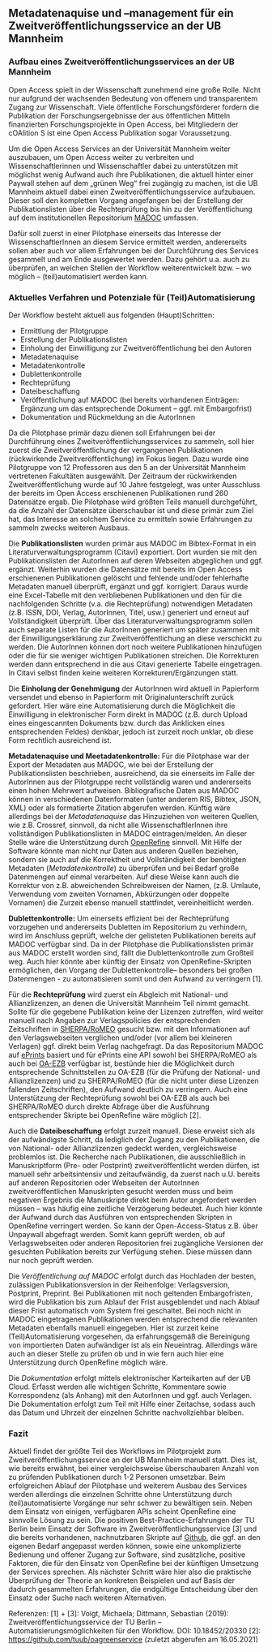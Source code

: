 ## **Metadatenaquise und –management für ein Zweitveröffentlichungsservice an der UB Mannheim** ##
### **Aufbau eines Zweitveröffentlichungsservices an der UB Mannheim** ###

Open Access spielt in der Wissenschaft zunehmend eine große Rolle. Nicht nur aufgrund der wachsenden Bedeutung von offenem und transparentem Zugang zur Wissenschaft. Viele öffentliche Forschungsförderer fordern die Publikation der Forschungsergebnisse der aus öffentlichen Mitteln finanzierten Forschungsprojekte in Open Access, bei Mitgliedern der cOAlition S ist eine Open Access Publikation sogar Voraussetzung.

Um die Open Access Services an der Universität Mannheim weiter auszubauen, um Open Access weiter zu verbreiten und Wissenschaftlerinnen und Wissenschaftler dabei zu unterstützen mit möglichst wenig Aufwand auch ihre Publikationen, die aktuell hinter einer Paywall stehen auf dem „grünen Weg“ frei zugängig zu machen, ist die UB Mannheim aktuell dabei einen Zweitveröffentlichungsservice aufzubauen. Dieser soll den kompletten Vorgang angefangen bei der Erstellung der Publikationslisten über die Rechteprüfung bis hin zu der Veröffentlichung auf dem institutionellen Repositorium [MADOC](https://madoc.bib.uni-mannheim.de/) umfassen.

Dafür soll zuerst in einer Pilotphase einerseits das Interesse der WissenschaftlerInnen an diesem Service ermittelt werden, andererseits sollen aber auch vor allem Erfahrungen bei der Durchführung des Services gesammelt und am Ende ausgewertet werden. Dazu gehört u.a. auch zu überprüfen, an welchen Stellen der Workflow weiterentwickelt bzw. – wo möglich – (teil)automatisiert werden kann.

### **Aktuelles Verfahren und Potenziale für (Teil)Automatisierung** ###

Der Workflow besteht aktuell aus folgenden (Haupt)Schritten:

* Ermittlung der Pilotgruppe
* Erstellung der Publikationslisten
* Einholung der Einwilligung zur Zweitveröffentlichung bei den Autoren
* Metadatenaquise
* Metadatenkontrolle
* Dublettenkontrolle
* Rechteprüfung
* Dateibeschaffung
* Veröffentlichung auf MADOC (bei bereits vorhandenen Einträgen: Ergänzung um das entsprechende Dokument – ggf. mit Embargofrist)
* Dokumentation und Rückmeldung an die AutorInnen

Da die Pilotphase primär dazu dienen soll Erfahrungen bei der Durchführung eines Zweitveröffentlichungsservices zu sammeln, soll hier zuerst die Zweitveröffentlichung der vergangenen Publikationen (rückwirkende Zweitveröffentlichung) im Fokus liegen. Dazu wurde eine Pilotgruppe von 12 Professoren aus den 5 an der Universität Mannheim vertretenen Fakultäten ausgewählt. Der Zeitraum der rückwirkenden Zweitveröffentlichung wurde auf 10 Jahre festgelegt, was unter Ausschluss der bereits im Open Access erschienenen Publikationen rund 260 Datensätze ergab. Die Pilotphase wird größten Teils manuell durchgeführt, da die Anzahl der Datensätze überschaubar ist und diese primär zum Ziel hat, das Interesse an solchem Service zu ermitteln sowie Erfahrungen zu sammeln zwecks weiteren Ausbaus.

Die **Publikationslisten** wurden primär aus MADOC im Bibtex-Format in ein Literaturverwaltungsprogramm (Citavi) exportiert. Dort wurden sie mit den Publikationslisten der AutorInnen auf deren Webseiten abgeglichen und ggf. ergänzt. Weiterhin wurden die Datensätze mit bereits im Open Access erschienenen Publikationen gelöscht und fehlende und/oder fehlerhafte Metadaten manuell überprüft, ergänzt und ggf. korrigiert. Daraus wurde eine Excel-Tabelle mit den verbliebenen Publikationen und den für die nachfolgenden Schritte (v.a. die Rechteprüfung) notwendigen Metadaten (z.B. ISSN, DOI, Verlag, AutorInnen, Titel, usw.) generiert und erneut auf Vollständigkeit überprüft. Über das Literaturverwaltungsprogramm sollen auch separate Listen für die AutorInnen generiert um später zusammen mit der Einwilligungserklärung zur Zweitveröffentlichung an diese verschickt zu werden. Die AutorInnen können dort noch weitere Publikationen hinzufügen oder die für sie weniger wichtigen Publikationen streichen. Die Korrekturen werden dann entsprechend in die aus Citavi generierte Tabelle eingetragen. In Citavi selbst finden keine weiteren Korrekturen/Ergänzungen statt. 

Die **Einholung der Genehmigung** der AutorInnen wird aktuell in Papierform versendet und ebenso in Papierform mit Originalunterschrift zurück gefordert. Hier wäre eine Automatisierung durch die Möglichkeit die Einwilligung in elektronischer Form direkt in MADOC (z.B. durch Upload eines eingescannten Dokuments bzw. durch das Anklicken eines entsprechenden Feldes) denkbar, jedoch ist zurzeit noch unklar, ob diese Form  rechtlich ausreichend ist.

**Metadatenaquise und Meetadatenkontrolle:** Für die Pilotphase war der Export der Metadaten aus MADOC, wie bei der Erstellung der Publikationslisten beschrieben, ausreichend, da sie einerseits im Falle der AutorInnen aus der Pilotgruppe recht vollständig waren und andererseits einen hohen Mehrwert aufweisen. Bibliografische Daten aus MADOC können in verschiedenen Datenformaten (unter anderem RIS, Bibtex, JSON, XML) oder als formatierte Zitation abgerufen werden.
Künftig wäre allerdings bei der *Metadatenaquise* das Hinzuziehen von weiteren Quellen, wie z.B. Crossref, sinnvoll, da nicht alle WissenschaftlerInnen ihre vollständigen Publikationslisten in MADOC eintragen/melden. 
An dieser Stelle wäre die Unterstützung durch [OpenRefine]( https://openrefine.org/) sinnvoll. Mit Hilfe der Software könnte man nicht nur Daten aus anderen Quellen beziehen, sondern sie auch auf die Korrektheit und Vollständigkeit der benötigten Metadaten (*Metadatenkontrolle*) zu überprüfen und bei Bedarf große Datenmengen auf einmal verarbeiten. Auf diese Weise kann auch die Korrektur von z.B. abweichenden Schreibweisen der Namen, (z.B. Umlaute, Verwendung vom zweiten Vornamen, Abkürzungen oder doppelte Vornamen) die Zurzeit ebenso manuell stattfindet, vereinheitlicht werden. 

**Dublettenkontrolle:** Um einerseits effizient bei der Rechteprüfung vorzugehen und andererseits Dubletten im Repositorium zu verhindern, wird im Anschluss geprüft, welche der gelisteten Publikationen bereits auf MADOC verfügbar sind. Da in der Pilotphase die Publikationslisten primär aus MADOC erstellt worden sind, fällt die Dublettenkontrolle zum Großteil weg. Auch hier könnte aber künftig der Einsatz von OpenRefine-Skripten ermöglichen, den Vorgang der Dublettenkontrolle– besonders bei großen Datenmengen - zu automatisieren somit und den Aufwand zu verringern [1].

Für die **Rechteprüfung** wird zuerst ein Abgleich mit National- und Allianzlizenzen, an denen die Universität Mannheim Teil nimmt gemacht. Sollte für die gegebene Publikation keine der Lizenzen zutreffen, wird weiter manuell nach Angaben zur Verlagspolicies der entsprechenden Zeitschriften in [SHERPA/RoMEO]( https://v2.sherpa.ac.uk/romeo/) gesucht bzw. mit den Informationen auf den Verlagswebseiten verglichen und/oder (vor allem bei kleineren Verlagen) ggf. direkt beim Verlag nachgefragt. 
Da das Repositorium MADOC auf [ePrints]( https://www.eprints.org/uk/) basiert und für ePrints eine API sowohl bei SHERPA/RoMEO als auch bei [OA-EZB]( https://oa-ezb.uni-regensburg.de/) verfügbar ist, bestünde hier die Möglichkeit durch entsprechende Schnittstellen zu OA-EZB (für die Prüfung der National- und Allianzlizenzen) und zu SHERPA/RoMEO (für die nicht unter diese Lizenzen fallenden Zeitschriften), den Aufwand deutlich zu verringern. Auch eine Unterstützung der Rechteprüfung sowohl bei OA-EZB als auch bei SHERPA/RoMEO durch direkte Abfrage über die Ausführung entsprechender Skripte bei OpenRefine wäre möglich [2].

Auch die **Dateibeschaffung** erfolgt zurzeit manuell. Diese erweist sich als der aufwändigste Schritt, da lediglich der Zugang zu den Publikationen, die von National- oder Allianzlizenzen gedeckt werden, vergleichsweise problemlos ist. Die Recherche nach Publikationen, die ausschließlich in Manuskriptform (Pre- oder Postprint) zweitveröffentlicht werden dürfen, ist manuell sehr arbeitsintensiv und zeitaufwändig, da zuerst nach u.U. bereits auf anderen Repositorien oder Webseiten der AutorInnen zweitveröffentlichen Manuskripten gesucht werden muss und beim negativen Ergebnis die Manuskripte direkt beim Autor angefordert werden müssen – was häufig eine zeitliche Verzögerung bedeutet. 
Auch hier könnte der Aufwand durch das Ausführen von entsprechenden Skripten in OpenRefine verringert werden. So kann der Open-Access-Status z.B. über Unpaywall abgefragt werden. Somit kann geprüft werden, ob auf Verlagswebseiten oder anderen Repositorien frei zugängliche Versionen der gesuchten Publikation bereits zur Verfügung stehen. Diese müssen dann nur noch geprüft werden.

Die *Veröffentlichung auf MADOC* erfolgt durch das Hochladen der besten, zulässigen Publikationsversion in der Reihenfolge: Verlagsversion, Postprint, Preprint. Bei Publikationen mit noch geltenden Embargofristen, wird die Publikation bis zum Ablauf der Frist ausgeblendet und nach Ablauf dieser Frist automatisch vom System frei geschaltet. Bei noch nicht in MADOC eingetragenen Publikationen werden entsprechend die relevanten Metadaten ebenfalls manuell eingegeben. Hier ist zurzeit keine (Teil)Automatisierung vorgesehen, da erfahrungsgemäß die Bereinigung von importierten Daten aufwändiger ist als ein Neueintrag. Allerdings wäre auch an dieser Stelle zu prüfen ob und in wie fern auch hier eine Unterstützung durch OpenRefine möglich wäre.

Die *Dokumentation* erfolgt mittels elektronischer Karteikarten auf der UB Cloud. Erfasst werden alle wichtigen Schritte, Kommentare sowie Korrespondenz (als Anhang) mit den AutorInnen und ggf. auch Verlagen. Die Dokumentation erfolgt zum Teil mit Hilfe einer Zeitachse, sodass auch das Datum und Uhrzeit der einzelnen Schritte nachvollziehbar bleiben. 

### **Fazit** ###

Aktuell findet der größte Teil des Workflows im Pilotprojekt zum Zweitveröffentlichungsservice an der UB Mannheim manuell statt. Dies ist, wie bereits erwähnt, bei einer vergleichsweise überschaubaren Anzahl von zu prüfenden Publikationen durch 1-2 Personen umsetzbar. Beim erfolgreichen Ablauf der Pilotphase und weiterem Ausbau des Services werden allerdings die einzelnen Schritte ohne Unterstützung durch (teil)automatisierte Vorgänge nur sehr schwer zu bewältigen sein. Neben dem Einsatz von einigen, verfügbaren APIs scheint OpenRefine eine sinnvolle Lösung zu sein. Die positiven Best-Practice-Erfahrungen der TU Berlin beim Einsatz der Software im Zweitveröffentlichungsservice [3] und die bereits vorhandenen, nachnutzbaren Skripte auf [Github](https://github.com/tuub/oagreenservice), die ggf. an den eigenen Bedarf angepasst werden können, sowie eine unkomplizierte Bedienung und offener Zugang zur Software, sind zusätzliche, positive Faktoren, die für den Einsatz von OpenRefine bei der künftigen Umsetzung der Services sprechen. Als nächster Schritt wäre hier also die praktische Überprüfung der Theorie an konkreten Beispielen und auf Basis der dadurch gesammelten Erfahrungen, die endgültige Entscheidung über den Einsatz oder Suche nach weiteren Alternativen.

Referenzen:
[1] + [3]: Voigt, Michaela; Dittmann, Sebastian (2019): Zweitveröffentlichungsservice der TU Berlin – Automatisierungsmöglichkeiten für den Workflow. DOI: 10.18452/20330
[2]: https://github.com/tuub/oagreenservice (zuletzt abgerufen am 16.05.2021)


